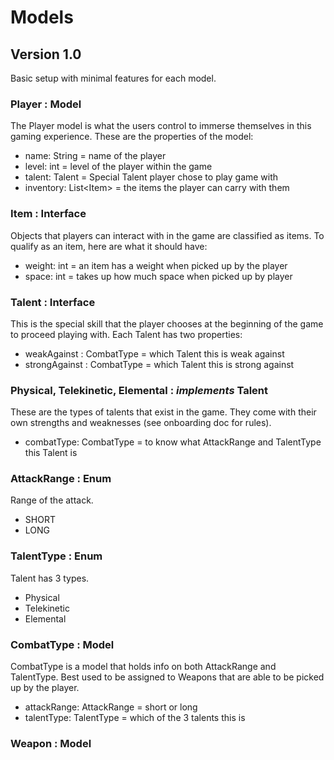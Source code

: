 # Models

## Version 1.0

Basic setup with minimal features for each model.

### Player : Model
The Player model is what the users control to immerse themselves
in this gaming experience. These are the properties of the model:
- name: String = name of the player
- level: int = level of the player within the game
- talent: Talent = Special Talent player chose to play game with
- inventory: List<Item\> = the items the player can carry with them

### Item : Interface
Objects that players can interact with in the game are classified as
items. To qualify as an item, here are what it should have:
- weight: int = an item has a weight when picked up by the player
- space: int = takes up how much space when picked up by player

### Talent : Interface
This is the special skill that the player chooses at the beginning
of the game to proceed playing with. Each Talent has two properties:
- weakAgainst : CombatType = which Talent this is weak against
- strongAgainst : CombatType = which Talent this is strong against

### Physical, Telekinetic, Elemental : ***implements*** Talent
These are the types of talents that exist in the game. They come
with their own strengths and weaknesses (see onboarding doc for
rules).
- combatType: CombatType = to know what AttackRange and TalentType
this Talent is
  
### AttackRange : Enum
Range of the attack.
- SHORT
- LONG

### TalentType : Enum
Talent has 3 types.
- Physical
- Telekinetic
- Elemental

### CombatType : Model
CombatType is a model that holds info on both AttackRange and TalentType.
Best used to be assigned to Weapons that are able to be picked up by
the player.
- attackRange: AttackRange = short or long
- talentType: TalentType = which of the 3 talents this is

### Weapon : Model
